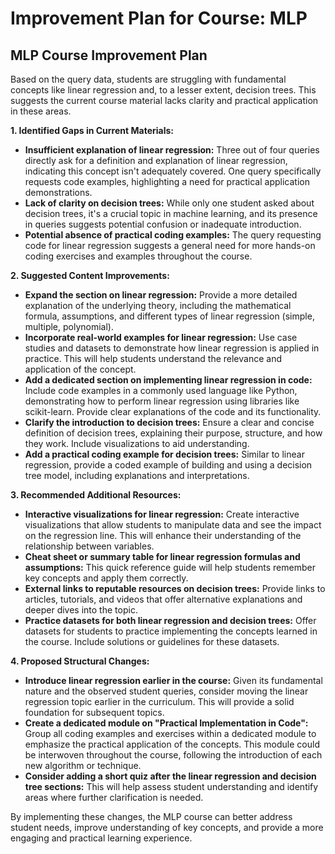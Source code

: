 # Improvement Plan for Course: MLP

## MLP Course Improvement Plan

Based on the query data, students are struggling with fundamental concepts like linear regression and, to a lesser extent, decision trees.  This suggests the current course material lacks clarity and practical application in these areas.

**1. Identified Gaps in Current Materials:**

* **Insufficient explanation of linear regression:** Three out of four queries directly ask for a definition and explanation of linear regression, indicating this concept isn't adequately covered.  One query specifically requests code examples, highlighting a need for practical application demonstrations.
* **Lack of clarity on decision trees:** While only one student asked about decision trees, it's a crucial topic in machine learning, and its presence in queries suggests potential confusion or inadequate introduction.
* **Potential absence of practical coding examples:** The query requesting code for linear regression suggests a general need for more hands-on coding exercises and examples throughout the course.

**2. Suggested Content Improvements:**

* **Expand the section on linear regression:** Provide a more detailed explanation of the underlying theory, including the mathematical formula, assumptions, and different types of linear regression (simple, multiple, polynomial).
* **Incorporate real-world examples for linear regression:**  Use case studies and datasets to demonstrate how linear regression is applied in practice. This will help students understand the relevance and application of the concept.
* **Add a dedicated section on implementing linear regression in code:** Include code examples in a commonly used language like Python, demonstrating how to perform linear regression using libraries like scikit-learn.  Provide clear explanations of the code and its functionality.
* **Clarify the introduction to decision trees:** Ensure a clear and concise definition of decision trees, explaining their purpose, structure, and how they work. Include visualizations to aid understanding.
* **Add a practical coding example for decision trees:** Similar to linear regression, provide a coded example of building and using a decision tree model, including explanations and interpretations.

**3. Recommended Additional Resources:**

* **Interactive visualizations for linear regression:** Create interactive visualizations that allow students to manipulate data and see the impact on the regression line. This will enhance their understanding of the relationship between variables.
* **Cheat sheet or summary table for linear regression formulas and assumptions:** This quick reference guide will help students remember key concepts and apply them correctly.
* **External links to reputable resources on decision trees:**  Provide links to articles, tutorials, and videos that offer alternative explanations and deeper dives into the topic.
* **Practice datasets for both linear regression and decision trees:** Offer datasets for students to practice implementing the concepts learned in the course.  Include solutions or guidelines for these datasets.

**4. Proposed Structural Changes:**

* **Introduce linear regression earlier in the course:** Given its fundamental nature and the observed student queries, consider moving the linear regression topic earlier in the curriculum. This will provide a solid foundation for subsequent topics.
* **Create a dedicated module on "Practical Implementation in Code":**  Group all coding examples and exercises within a dedicated module to emphasize the practical application of the concepts. This module could be interwoven throughout the course, following the introduction of each new algorithm or technique.
* **Consider adding a short quiz after the linear regression and decision tree sections:** This will help assess student understanding and identify areas where further clarification is needed.


By implementing these changes, the MLP course can better address student needs, improve understanding of key concepts, and provide a more engaging and practical learning experience.